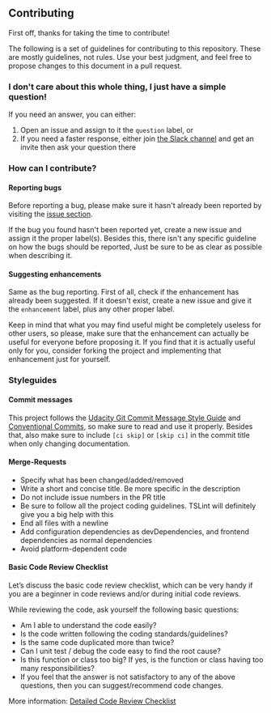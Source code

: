## Contributing

First off, thanks for taking the time to contribute!

The following is a set of guidelines for contributing to this repository. These are mostly guidelines, not rules. Use your best judgment, and feel free to propose changes to this document in a pull request.

### I don't care about this whole thing, I just have a simple question!

If you need an answer, you can either:
  1. Open an issue and assign to it the `question` label, or
  2. If you need a faster response, either join [the Slack channel](https://cherubits.slack.com/) and get an invite then ask your question there

### How can I contribute?

#### Reporting bugs

Before reporting a bug, please make sure it hasn't already been reported by visiting the
[issue section](https://gitlab.cherubits.hu/%project_path%/issues).

If the bug you found hasn't been reported yet, create a new issue and assign it the proper label(s).
Besides this, there isn't any specific guideline on how the bugs should be reported, Just be sure
to be as clear as possible when describing it.

#### Suggesting enhancements

Same as the bug reporting. First of all, check if the enhancement has already been suggested.
If it doesn't exist, create a new issue and give it the `enhancement` label, plus any other proper label.

Keep in mind that what you may find useful might be completely useless for other users,
so please, make sure that the enhancement can actually be useful for everyone before proposing it.
If you find that it is actually useful only for you, consider forking the project and implementing that
enhancement just for yourself.

### Styleguides

#### Commit messages

This project follows the [Udacity Git Commit Message Style Guide](https://udacity.github.io/git-styleguide/) and [Conventional Commits](https://www.conventionalcommits.org/en/v1.0.0/),
so make sure to read and use it properly. Besides that, also make sure to include `[ci skip]` or `[skip ci]`
in the commit title when only changing documentation.

#### Merge-Requests

  - Specify what has been changed/added/removed
  - Write a short and concise title. Be more specific in the description
  - Do not include issue numbers in the PR title
  - Be sure to follow all the project coding guidelines. TSLint will definitely give you a big help with this
  - End all files with a newline
  - Add configuration dependencies as devDependencies, and frontend dependencies as normal dependencies
  - Avoid platform-dependent code

#### Basic Code Review Checklist

Let’s discuss the basic code review checklist, which can be very handy if you are a beginner in code reviews and/or during initial code reviews.

While reviewing the code, ask yourself the following basic questions:

* Am I able to understand the code easily?
* Is the code written following the coding standards/guidelines?
* Is the same code duplicated more than twice?
* Can I unit test / debug the code easy to find the root cause?
* Is this function or class too big? If yes, is the function or class having too many responsibilities?
* If you feel that the answer is not satisfactory to any of the above questions, then you can suggest/recommend code changes.

More information: [Detailed Code Review Checklist]()